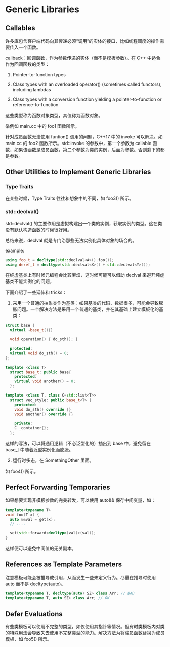 # Generic Libraries

## Callables

许多库包含客户端代码向其传递必须“调用”的实体的接口，比如线程调度的操作需要传入一个函数。

callback：回调函数，作为参数传递的实体（而不是模板参数）。在 C++ 中适合作为回调函数的类型：

1. Pointer-to-function types

2. Class types with an overloaded operator() (sometimes called functors), including lambdas

3. Class types with a conversion function yielding a pointer-to-function or reference-to-function

这些类型称为函数对象类型，其值称为函数对象。

举例如 main.cc 中的 foo1 函数所示。

针对成员函数无法使用 funtion() 调用的问题，C++17 中的 invoke 可以解决。如 main.cc 的 foo2 函数所示。std::invoke 的参数中，第一个参数为 callable 函数，如果该函数是成员函数，第二个参数为类的实例，后面为参数。否则剩下的都是参数。

## Other Utilities to Implement Generic Libraries

### Type Traits

在某些时候，Type Traits 往往和想象中的不同，如 foo3() 所示。

### std::declval()

std::declval() 的主要作用是虚拟构建出一个类的实例，获取实例的类型。这在类没有默认构造函数的时候很好用。

总结来说，declval 就是专门治那些无法实例化具体对象的场合的。

example:

```c++
using foo_t = decltype(std::declval<A>().foo());
using deref_t = decltype(std::declval<X>() + std::declval<Y>());
```

在纯虚基类上有时候元编程会比较麻烦，这时候可能可以借助 declval 来避开纯虚基类不能实例化的问题。

下面介绍了一些延伸和 tricks：

1. 采用一个普通的抽象类作为基类：如果基类的代码、数据很多，可能会导致膨胀问题。一个解决方法是采用一个普通的基类，并在其基础上建立模板化的基类：

```c++
struct base {
  virtual ~base_t(){}
  
  void operation() { do_sth(); }
  
  protected:
  virtual void do_sth() = 0;
};

template <class T>
  struct base_t: public base{
    protected:
    virtual void another() = 0;
  };

template <class T, class C=std::list<T>>
  struct vec_style: public base_t<T> {
    protected:
    void do_sth() override {}
    void another() override {}
    
    private:
    C _container{};
  };
```

这样的写法，可以将通用逻辑（不必泛型化的）抽出到 base 中，避免留在 base_t 中随着泛型实例化而膨胀。

2. 运行时多态，在 SomethingOther 里面。

如 foo4() 所示。

## Perfect Forwarding Temporaries

如果想要实现非模板参数的完美转发，可以使用 auto&& 保存中间变量，如：

```c++
template<typename T>
void foo(T x) {
  auto &&val = get(x);
  // ....

  set(std::forward<decltype(val)>(val));
}
```

这样便可以避免中间值的无关副本。

## References as Template Parameters

注意模板可能会被推导成引用，从而发生一些未定义行为。尽量在推导时使用 auto 而不是 decltype(auto)。

```c++
template<typename T, decltype(auto) SZ> class Arr; // BAD
template<typename T, auto SZ> class Arr; // OK
```

## Defer Evaluations

有些类模板可以使用不完整的类型，如仅使用其指针等情况。但有时类模板内对类的特殊用法会导致失去使用不完整类型的能力。解决方法为将成员函数替换为成员模板，如 foo5() 所示。